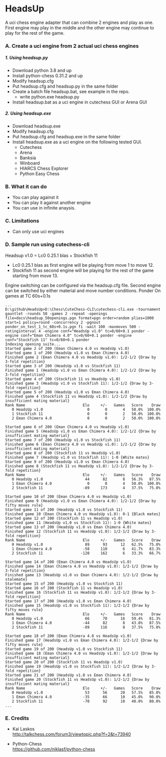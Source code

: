 # HeadsUp
A uci chess engine adapter that can combine 2 engines and play as one. First engine may play in the middle and the other engine may continue to play for the rest of the game.

### A. Create a uci engine from 2 actual uci chess engines

##### 1. Using headsup.py
* Download python 3.8 and up
* Install python-chess 0.31.2 and up
* Modify headsup.cfg
* Put headsup.cfg and headsup.py in the same folder
* Create a batch file headsup.bat, see example in the repo.
    * write python.exe headsup.py
* Install headsup.bat as a uci engine in cutechess GUI or Arena GUI

##### 2. Using headsup.exe
* Download headsup.exe
* Modify headsup.cfg
* Put headsup.cfg and headsup.exe in the same folder
* Install headsup.exe as a uci engine on the following tested GUI.  
    * Cutechess
    * Arena
    * Banksia
    * Winboard
    * HIARCS Chess Explorer
    * Python Easy Chess
    
### B. What it can do
* You can play against it
* You can play it against another engine
* You can use in infinite anaysis.

### C. Limitations
* Can only use uci engines

### D. Sample run using cutechess-cli
Headsup v1.0 = Lc0 0.25.1 blas + Stockfish 11
* Lc0 0.25.1 blas as first engine will be playing from move 1 to move 12.
* Stockfish 11 as second engine will be playing for the rest of the game starting from move 13.

Engine switching can be configured via the headsup.cfg file. Second engine can be switched by either material and move number conditions.
Ponder On games at TC 60s+0.1s

```
...
D:\github\HeadsUp>D:\Chess\CuteChess-CLI\cutechess-cli.exe -tournament gauntlet -rounds 50 -games 2 -repeat -openings file=docs\headsup_50openings.pgn format=pgn order=random plies=1000 start=1 policy=round -concurrency 2 -pgnout ponder_on_test_1_tc_60s+0.1s.pgn fi -wait 100 -maxmoves 500 -ratinginterval 4 -engine conf="HeadsUp v1.0" tc=0/60+0.1 ponder -engine conf="Eman Chimera 4.0" tc=0/60+0.1 ponder -engine conf="Stockfish 11" tc=0/60+0.1 ponder
Indexing opening suite...
Started game 2 of 200 (Eman Chimera 4.0 vs HeadsUp v1.0)
Started game 1 of 200 (HeadsUp v1.0 vs Eman Chimera 4.0)
Finished game 2 (Eman Chimera 4.0 vs HeadsUp v1.0): 1/2-1/2 {Draw by 3-fold repetition}
Started game 3 of 200 (HeadsUp v1.0 vs Stockfish 11)
Finished game 1 (HeadsUp v1.0 vs Eman Chimera 4.0): 1/2-1/2 {Draw by 3-fold repetition}
Started game 4 of 200 (Stockfish 11 vs HeadsUp v1.0)
Finished game 3 (HeadsUp v1.0 vs Stockfish 11): 1/2-1/2 {Draw by 3-fold repetition}
Started game 5 of 200 (HeadsUp v1.0 vs Eman Chimera 4.0)
Finished game 4 (Stockfish 11 vs HeadsUp v1.0): 1/2-1/2 {Draw by insufficient mating material}
Rank Name                          Elo     +/-   Games   Score    Draw
   0 HeadsUp v1.0                    0       0       4   50.0%  100.0%
   1 Stockfish 11                    0       0       2   50.0%  100.0%
   2 Eman Chimera 4.0                0       0       2   50.0%  100.0%

Started game 6 of 200 (Eman Chimera 4.0 vs HeadsUp v1.0)
Finished game 5 (HeadsUp v1.0 vs Eman Chimera 4.0): 1/2-1/2 {Draw by insufficient mating material}
Started game 7 of 200 (HeadsUp v1.0 vs Stockfish 11)
Finished game 6 (Eman Chimera 4.0 vs HeadsUp v1.0): 1/2-1/2 {Draw by insufficient mating material}
Started game 8 of 200 (Stockfish 11 vs HeadsUp v1.0)
Finished game 7 (HeadsUp v1.0 vs Stockfish 11): 1-0 {White mates}
Started game 9 of 200 (HeadsUp v1.0 vs Eman Chimera 4.0)
Finished game 8 (Stockfish 11 vs HeadsUp v1.0): 1/2-1/2 {Draw by 3-fold repetition}
Rank Name                          Elo     +/-   Games   Score    Draw
   0 HeadsUp v1.0                   44      82       8   56.3%   87.5%
   1 Eman Chimera 4.0                0       0       4   50.0%  100.0%
   2 Stockfish 11                  -89     173       4   37.5%   75.0%

Started game 10 of 200 (Eman Chimera 4.0 vs HeadsUp v1.0)
Finished game 9 (HeadsUp v1.0 vs Eman Chimera 4.0): 1/2-1/2 {Draw by fifty moves rule}
Started game 11 of 200 (HeadsUp v1.0 vs Stockfish 11)
Finished game 10 (Eman Chimera 4.0 vs HeadsUp v1.0): 0-1 {Black mates}
Started game 12 of 200 (Stockfish 11 vs HeadsUp v1.0)
Finished game 11 (HeadsUp v1.0 vs Stockfish 11): 1-0 {White mates}
Started game 13 of 200 (HeadsUp v1.0 vs Eman Chimera 4.0)
Finished game 12 (Stockfish 11 vs HeadsUp v1.0): 1/2-1/2 {Draw by 3-fold repetition}
Rank Name                          Elo     +/-   Games   Score    Draw
   0 HeadsUp v1.0                   89      93      12   62.5%   75.0%
   1 Eman Chimera 4.0              -58     110       6   41.7%   83.3%
   2 Stockfish 11                 -120     162       6   33.3%   66.7%

Started game 14 of 200 (Eman Chimera 4.0 vs HeadsUp v1.0)
Finished game 14 (Eman Chimera 4.0 vs HeadsUp v1.0): 1/2-1/2 {Draw by 3-fold repetition}
Finished game 13 (HeadsUp v1.0 vs Eman Chimera 4.0): 1/2-1/2 {Draw by stalemate}
Started game 15 of 200 (HeadsUp v1.0 vs Stockfish 11)
Started game 16 of 200 (Stockfish 11 vs HeadsUp v1.0)
Finished game 16 (Stockfish 11 vs HeadsUp v1.0): 1/2-1/2 {Draw by 3-fold repetition}
Started game 17 of 200 (HeadsUp v1.0 vs Eman Chimera 4.0)
Finished game 15 (HeadsUp v1.0 vs Stockfish 11): 1/2-1/2 {Draw by fifty moves rule}
Rank Name                          Elo     +/-   Games   Score    Draw
   0 HeadsUp v1.0                   66      70      16   59.4%   81.3%
   1 Eman Chimera 4.0              -44      82       8   43.8%   87.5%
   2 Stockfish 11                  -89     116       8   37.5%   75.0%

Started game 18 of 200 (Eman Chimera 4.0 vs HeadsUp v1.0)
Finished game 17 (HeadsUp v1.0 vs Eman Chimera 4.0): 1/2-1/2 {Draw by fifty moves rule}
Started game 19 of 200 (HeadsUp v1.0 vs Stockfish 11)
Finished game 18 (Eman Chimera 4.0 vs HeadsUp v1.0): 1/2-1/2 {Draw by insufficient mating material}
Started game 20 of 200 (Stockfish 11 vs HeadsUp v1.0)
Finished game 19 (HeadsUp v1.0 vs Stockfish 11): 1/2-1/2 {Draw by 3-fold repetition}
Started game 21 of 200 (HeadsUp v1.0 vs Eman Chimera 4.0)
Finished game 20 (Stockfish 11 vs HeadsUp v1.0): 1/2-1/2 {Draw by insufficient mating material}
Rank Name                          Elo     +/-   Games   Score    Draw
   0 HeadsUp v1.0                   53      56      20   57.5%   85.0%
   1 Eman Chimera 4.0              -35      66      10   45.0%   90.0%
   2 Stockfish 11                  -70      92      10   40.0%   80.0%
...
```

### E. Credits
* Kai Laskos  
http://talkchess.com/forum3/viewtopic.php?f=2&t=73940

* Python-Chess  
https://github.com/niklasf/python-chess
